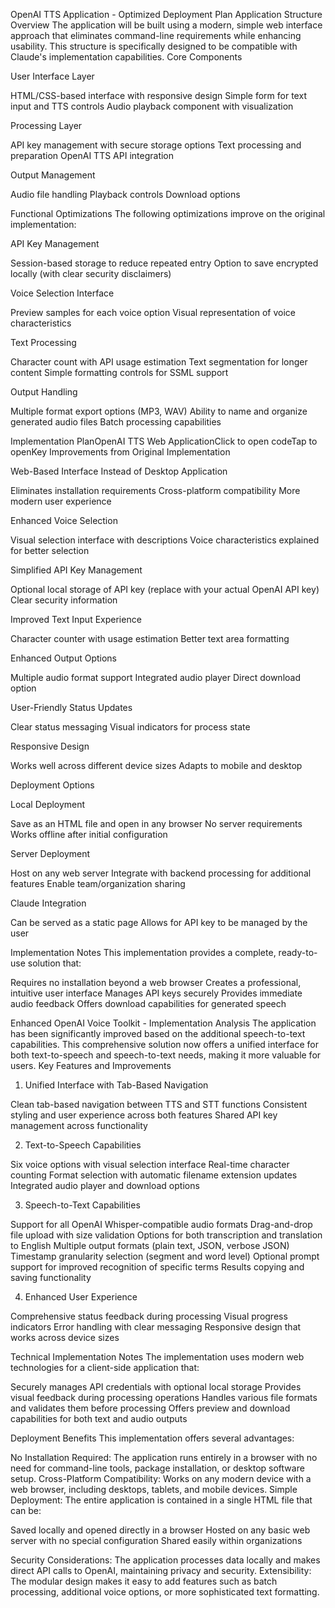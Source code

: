 OpenAI TTS Application - Optimized Deployment Plan
Application Structure Overview
The application will be built using a modern, simple web interface approach that eliminates command-line requirements while enhancing usability. This structure is specifically designed to be compatible with Claude's implementation capabilities.
Core Components

User Interface Layer

HTML/CSS-based interface with responsive design
Simple form for text input and TTS controls
Audio playback component with visualization


Processing Layer

API key management with secure storage options
Text processing and preparation
OpenAI TTS API integration


Output Management

Audio file handling
Playback controls
Download options



Functional Optimizations
The following optimizations improve on the original implementation:

API Key Management

Session-based storage to reduce repeated entry
Option to save encrypted locally (with clear security disclaimers)


Voice Selection Interface

Preview samples for each voice option
Visual representation of voice characteristics


Text Processing

Character count with API usage estimation
Text segmentation for longer content
Simple formatting controls for SSML support


Output Handling

Multiple format export options (MP3, WAV)
Ability to name and organize generated audio files
Batch processing capabilities



Implementation PlanOpenAI TTS Web ApplicationClick to open codeTap to openKey Improvements from Original Implementation

Web-Based Interface Instead of Desktop Application

Eliminates installation requirements
Cross-platform compatibility
More modern user experience


Enhanced Voice Selection

Visual selection interface with descriptions
Voice characteristics explained for better selection


Simplified API Key Management

Optional local storage of API key (replace with your actual OpenAI API key)
Clear security information


Improved Text Input Experience

Character counter with usage estimation
Better text area formatting


Enhanced Output Options

Multiple audio format support
Integrated audio player
Direct download option


User-Friendly Status Updates

Clear status messaging
Visual indicators for process state


Responsive Design

Works well across different device sizes
Adapts to mobile and desktop



Deployment Options

Local Deployment

Save as an HTML file and open in any browser
No server requirements
Works offline after initial configuration


Server Deployment

Host on any web server
Integrate with backend processing for additional features
Enable team/organization sharing


Claude Integration

Can be served as a static page
Allows for API key to be managed by the user



Implementation Notes
This implementation provides a complete, ready-to-use solution that:

Requires no installation beyond a web browser
Creates a professional, intuitive user interface
Manages API keys securely
Provides immediate audio feedback
Offers download capabilities for generated speech

Enhanced OpenAI Voice Toolkit - Implementation Analysis
The application has been significantly improved based on the additional speech-to-text capabilities. This comprehensive solution now offers a unified interface for both text-to-speech and speech-to-text needs, making it more valuable for users.
Key Features and Improvements
1. Unified Interface with Tab-Based Navigation

Clean tab-based navigation between TTS and STT functions
Consistent styling and user experience across both features
Shared API key management across functionality

2. Text-to-Speech Capabilities

Six voice options with visual selection interface
Real-time character counting
Format selection with automatic filename extension updates
Integrated audio player and download options

3. Speech-to-Text Capabilities

Support for all OpenAI Whisper-compatible audio formats
Drag-and-drop file upload with size validation
Options for both transcription and translation to English
Multiple output formats (plain text, JSON, verbose JSON)
Timestamp granularity selection (segment and word level)
Optional prompt support for improved recognition of specific terms
Results copying and saving functionality

4. Enhanced User Experience

Comprehensive status feedback during processing
Visual progress indicators
Error handling with clear messaging
Responsive design that works across device sizes

Technical Implementation Notes
The implementation uses modern web technologies for a client-side application that:

Securely manages API credentials with optional local storage
Provides visual feedback during processing operations
Handles various file formats and validates them before processing
Offers preview and download capabilities for both text and audio outputs

Deployment Benefits
This implementation offers several advantages:

No Installation Required: The application runs entirely in a browser with no need for command-line tools, package installation, or desktop software setup.
Cross-Platform Compatibility: Works on any modern device with a web browser, including desktops, tablets, and mobile devices.
Simple Deployment: The entire application is contained in a single HTML file that can be:

Saved locally and opened directly in a browser
Hosted on any basic web server with no special configuration
Shared easily within organizations


Security Considerations: The application processes data locally and makes direct API calls to OpenAI, maintaining privacy and security.
Extensibility: The modular design makes it easy to add features such as batch processing, additional voice options, or more sophisticated text formatting.
